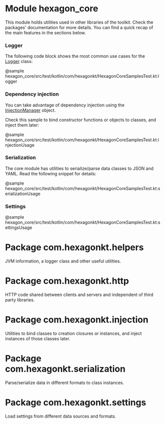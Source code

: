 
# Module hexagon_core

This module holds utilities used in other libraries of the toolkit. Check the packages'
documentation for more details. You can find a quick recap of the main features in the sections
below.

### Logger

The following code block shows the most common use cases for the [Logger] class:

@sample hexagon_core/src/test/kotlin/com/hexagonkt/HexagonCoreSamplesTest.kt:logger

[Logger]: com.hexagonkt.helpers/-logger/index.md

### Dependency injection

You can take advantage of dependency injection using the [InjectionManager] object.

Check this sample to bind constructor functions or objects to classes, and inject them later:

@sample hexagon_core/src/test/kotlin/com/hexagonkt/HexagonCoreSamplesTest.kt:injectionUsage

[InjectionManager]: com.hexagonkt.injection/-injection-manager/index.md

### Serialization

The core module has utilities to serialize/parse data classes to JSON and YAML. Read the following
snippet for details:

@sample hexagon_core/src/test/kotlin/com/hexagonkt/HexagonCoreSamplesTest.kt:serializationUsage

### Settings

@sample hexagon_core/src/test/kotlin/com/hexagonkt/HexagonCoreSamplesTest.kt:settingsUsage

# Package com.hexagonkt.helpers

JVM information, a logger class and other useful utilities.

# Package com.hexagonkt.http

HTTP code shared between clients and servers and independent of third party libraries.

# Package com.hexagonkt.injection

Utilities to bind classes to creation closures or instances, and inject instances of those classes
later.

# Package com.hexagonkt.serialization

Parse/serialize data in different formats to class instances.

# Package com.hexagonkt.settings

Load settings from different data sources and formats.

